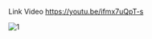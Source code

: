 Link Video
https://youtu.be/ifmx7uQpT-s

![1](https://user-images.githubusercontent.com/80630206/197427119-bf306486-eb5b-4574-8aa3-b811c8f90965.png)
